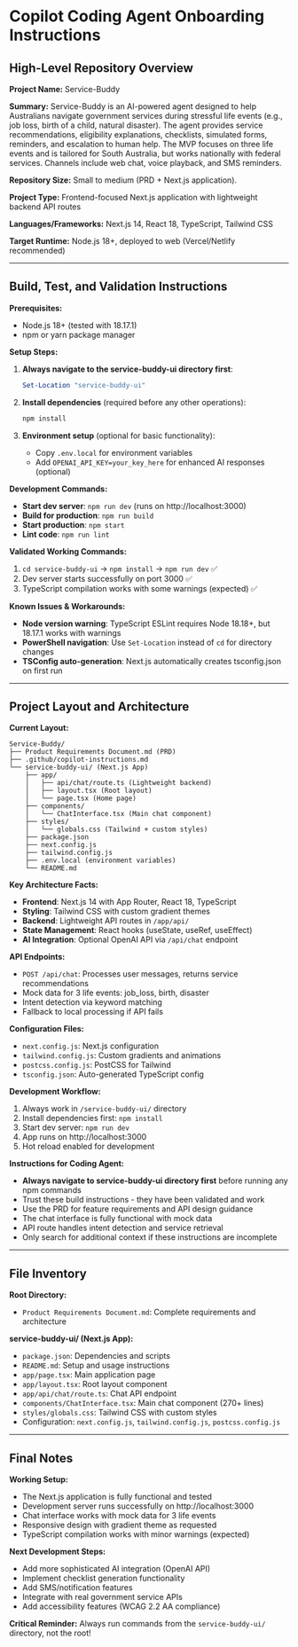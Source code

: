 # Copilot Coding Agent Onboarding Instructions

## High-Level Repository Overview

**Project Name:** Service-Buddy

**Summary:**
Service-Buddy is an AI-powered agent designed to help Australians navigate government services during stressful life events (e.g., job loss, birth of a child, natural disaster). The agent provides service recommendations, eligibility explanations, checklists, simulated forms, reminders, and escalation to human help. The MVP focuses on three life events and is tailored for South Australia, but works nationally with federal services. Channels include web chat, voice playback, and SMS reminders.

**Repository Size:** Small to medium (PRD + Next.js application).

**Project Type:** Frontend-focused Next.js application with lightweight backend API routes

**Languages/Frameworks:** Next.js 14, React 18, TypeScript, Tailwind CSS

**Target Runtime:** Node.js 18+, deployed to web (Vercel/Netlify recommended)

---

## Build, Test, and Validation Instructions

**Prerequisites:**
- Node.js 18+ (tested with 18.17.1)
- npm or yarn package manager

**Setup Steps:**
1. **Always navigate to the service-buddy-ui directory first**:
   ```powershell
   Set-Location "service-buddy-ui"
   ```

2. **Install dependencies** (required before any other operations):
   ```powershell
   npm install
   ```

3. **Environment setup** (optional for basic functionality):
   - Copy `.env.local` for environment variables
   - Add `OPENAI_API_KEY=your_key_here` for enhanced AI responses (optional)

**Development Commands:**
- **Start dev server**: `npm run dev` (runs on http://localhost:3000)
- **Build for production**: `npm run build`
- **Start production**: `npm start`
- **Lint code**: `npm run lint`

**Validated Working Commands:**
1. `cd service-buddy-ui` → `npm install` → `npm run dev` ✅
2. Dev server starts successfully on port 3000 ✅
3. TypeScript compilation works with some warnings (expected) ✅

**Known Issues & Workarounds:**
- **Node version warning**: TypeScript ESLint requires Node 18.18+, but 18.17.1 works with warnings
- **PowerShell navigation**: Use `Set-Location` instead of `cd` for directory changes
- **TSConfig auto-generation**: Next.js automatically creates tsconfig.json on first run

---

## Project Layout and Architecture

**Current Layout:**
```
Service-Buddy/
├── Product Requirements Document.md (PRD)
├── .github/copilot-instructions.md
└── service-buddy-ui/ (Next.js App)
    ├── app/
    │   ├── api/chat/route.ts (Lightweight backend)
    │   ├── layout.tsx (Root layout)
    │   └── page.tsx (Home page)
    ├── components/
    │   └── ChatInterface.tsx (Main chat component)
    ├── styles/
    │   └── globals.css (Tailwind + custom styles)
    ├── package.json
    ├── next.config.js
    ├── tailwind.config.js
    ├── .env.local (environment variables)
    └── README.md
```

**Key Architecture Facts:**
- **Frontend**: Next.js 14 with App Router, React 18, TypeScript
- **Styling**: Tailwind CSS with custom gradient themes
- **Backend**: Lightweight API routes in `/app/api/`
- **State Management**: React hooks (useState, useRef, useEffect)
- **AI Integration**: Optional OpenAI API via `/api/chat` endpoint

**API Endpoints:**
- `POST /api/chat`: Processes user messages, returns service recommendations
- Mock data for 3 life events: job_loss, birth, disaster
- Intent detection via keyword matching
- Fallback to local processing if API fails

**Configuration Files:**
- `next.config.js`: Next.js configuration
- `tailwind.config.js`: Custom gradients and animations
- `postcss.config.js`: PostCSS for Tailwind
- `tsconfig.json`: Auto-generated TypeScript config

**Development Workflow:**
1. Always work in `/service-buddy-ui/` directory
2. Install dependencies first: `npm install`
3. Start dev server: `npm run dev`
4. App runs on http://localhost:3000
5. Hot reload enabled for development

**Instructions for Coding Agent:**
- **Always navigate to service-buddy-ui directory first** before running any npm commands
- Trust these build instructions - they have been validated and work
- Use the PRD for feature requirements and API design guidance
- The chat interface is fully functional with mock data
- API route handles intent detection and service retrieval
- Only search for additional context if these instructions are incomplete

---

## File Inventory

**Root Directory:**
- `Product Requirements Document.md`: Complete requirements and architecture

**service-buddy-ui/ (Next.js App):**
- `package.json`: Dependencies and scripts
- `README.md`: Setup and usage instructions
- `app/page.tsx`: Main application page
- `app/layout.tsx`: Root layout component
- `app/api/chat/route.ts`: Chat API endpoint
- `components/ChatInterface.tsx`: Main chat component (270+ lines)
- `styles/globals.css`: Tailwind CSS with custom styles
- Configuration: `next.config.js`, `tailwind.config.js`, `postcss.config.js`

---

## Final Notes

**Working Setup:**
- The Next.js application is fully functional and tested
- Development server runs successfully on http://localhost:3000
- Chat interface works with mock data for 3 life events
- Responsive design with gradient theme as requested
- TypeScript compilation works with minor warnings (expected)

**Next Development Steps:**
- Add more sophisticated AI integration (OpenAI API)
- Implement checklist generation functionality
- Add SMS/notification features
- Integrate with real government service APIs
- Add accessibility features (WCAG 2.2 AA compliance)

**Critical Reminder:**
Always run commands from the `service-buddy-ui/` directory, not the root!
